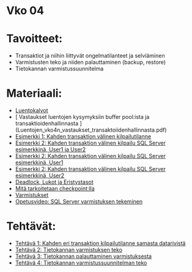 # Vko 04
# Tavoitteet:

- Transaktiot ja niihin liittyvät ongelmatilanteet ja selviäminen
- Varmistusten teko ja niiden palauttaminen (backup, restore)
- Tietokannan varmistussuunnitelma



# Materiaali: 

- [ Luentokalvot ](Luentokalvot_04.pdf)
- [ Vastaukset luentojen kysymyksiin buffer pool:ista ja transaktioidenhallinnasta ]
(Luentojen_vko4n_vastaukset_transaktoiidenhallinnasta.pdf)
- [Esimerkki 1: Kahden transaktion välinen kilpailutilanne](Transaktiot.pdf)
- [Esimerkki 2: Kahden transaktion välinen kilpailu SQL Server esimerkkinä, User1 ja User2](Pankki.sql)
- [Esimerkki 2: Kahden transaktion välinen kilpailu SQL Server esimerkkinä, User1](Pankki_User1.sql)
- [Esimerkki 2: Kahden transaktion välinen kilpailu SQL Server esimerkkinä, User2](Pankki_User2.sql)
- [ Deadlock, Lukot ja Eristystasot ](Deadlock_Lukot_Eristystasot.pdf)
- [ Mitä tarkoitetaan checkpoint:lla ](checkpoint.pdf)
- [ Varmistukset ](Varmistukset.pdf)
- [ Opetusvideo: SQL Server varmistuksen tekeminen ](https://video.haaga-helia.fi/media/t/0_ro5q7nae)



# Tehtävät: 

- [Tehtävä 1: Kahden eri transaktion kilpailutilanne samasta datarivistä](Tehtava_01.md)
- [Tehtävä 2: Tietokannan varmistuksen teko](Tehtava_02.md)
- [Tehtävä 3: Tietokannan palauttaminen varmistuksesta](Tehtava_03.md)
- [Tehtävä 4: Tietokannan varmistussuunnitelman teko](Tehtava_04.md)


